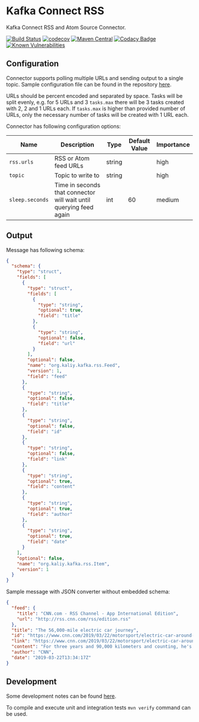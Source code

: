 # Kafka Connect RSS 

Kafka Connect RSS and Atom Source Connector.

[![Build Status](https://travis-ci.com/kaliy/kafka-connect-rss.svg?branch=master)](https://travis-ci.com/kaliy/kafka-connect-rss)
[![codecov](https://codecov.io/gh/kaliy/kafka-connect-rss/branch/master/graph/badge.svg)](https://codecov.io/gh/kaliy/kafka-connect-rss)
[![Maven Central](https://maven-badges.herokuapp.com/maven-central/org.kaliy.kafka/kafka-connect-rss/badge.svg)](https://maven-badges.herokuapp.com/maven-central/org.kaliy.kafka/kafka-connect-rss)
[![Codacy Badge](https://api.codacy.com/project/badge/Grade/d3a79e9f6e6a4d4db840799e858b0ed7)](https://www.codacy.com/app/kaliy/kafka-connect-rss)
[![Known Vulnerabilities](https://snyk.io/test/github/kaliy/daily-coding-problem/badge.svg?targetFile=pom.xml)](https://snyk.io/test/github/kaliy/daily-coding-problem?targetFile=pom.xml)

## Configuration

Connector supports polling multiple URLs and sending output to a single topic. Sample configuration file can be found in the repository [here](https://github.com/kaliy/kafka-connect-rss/blob/master/config/rss-source-connector-sample.properties).

URLs should be percent encoded and separated by space. Tasks will be split evenly, e.g. for 5 URLs and 3 `tasks.max` there will be 3 tasks created with 2, 2 and 1 URLs each. 
If `tasks.max` is higher than provided number of URLs, only the necessary number of tasks will be created with 1 URL each.

Connector has following configuration options:

| Name            | Description                                                        | Type   | Default Value | Importance |
|-----------------|--------------------------------------------------------------------|--------|---------------|------------|
| `rss.urls`      | RSS or Atom feed URLs                                              | string |               | high       |
| `topic`         | Topic to write to                                                  | string |               | high       |
| `sleep.seconds` | Time in seconds that connector will wait until querying feed again | int    | 60            | medium     |

## Output

Message has following schema:

```json
{
  "schema": {
    "type": "struct",
    "fields": [
      {
        "type": "struct",
        "fields": [
          {
            "type": "string",
            "optional": true,
            "field": "title"
          },
          {
            "type": "string",
            "optional": false,
            "field": "url"
          }
        ],
        "optional": false,
        "name": "org.kaliy.kafka.rss.Feed",
        "version": 1,
        "field": "feed"
      },
      {
        "type": "string",
        "optional": false,
        "field": "title"
      },
      {
        "type": "string",
        "optional": false,
        "field": "id"
      },
      {
        "type": "string",
        "optional": false,
        "field": "link"
      },
      {
        "type": "string",
        "optional": true,
        "field": "content"
      },
      {
        "type": "string",
        "optional": true,
        "field": "author"
      },
      {
        "type": "string",
        "optional": true,
        "field": "date"
      }
    ],
    "optional": false,
    "name": "org.kaliy.kafka.rss.Item",
    "version": 1
  }
}
```

Sample message with JSON converter without embedded schema:
```json
{
  "feed": {
    "title": "CNN.com - RSS Channel - App International Edition",
    "url": "http://rss.cnn.com/rss/edition.rss"
  },
  "title": "The 56,000-mile electric car journey",
  "id": "https://www.cnn.com/2019/03/22/motorsport/electric-car-around-the-world-wiebe-wakker-spt-intl/index.html",
  "link": "https://www.cnn.com/2019/03/22/motorsport/electric-car-around-the-world-wiebe-wakker-spt-intl/index.html",
  "content": "For three years and 90,000 kilometers and counting, he's traveled the world powered both by electricity and strangers' kindness.",
  "author": "CNN",
  "date": "2019-03-22T13:34:17Z"
}
```

## Development

Some development notes can be found [here](https://github.com/kaliy/kafka-connect-rss/blob/master/devnotes.md).

To compile and execute unit and integration tests `mvn verify` command can be used.
